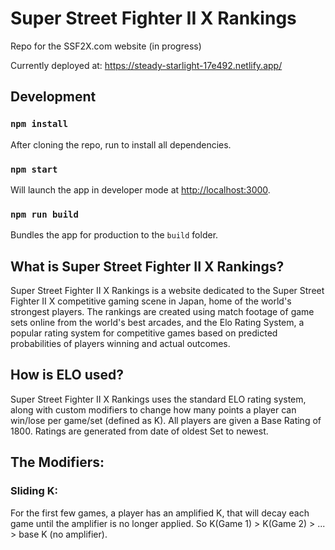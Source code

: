 # Super Street Fighter II X Rankings
Repo for the SSF2X.com website (in progress)

Currently deployed at: https://steady-starlight-17e492.netlify.app/

## Development

### `npm install`

After cloning the repo, run to install all dependencies.

### `npm start`

Will launch the app in developer mode at [http://localhost:3000](http://localhost:3000).

### `npm run build`

Bundles the app for production to the `build` folder.

## What is Super Street Fighter II X Rankings?

Super Street Fighter II X Rankings is a website dedicated to the Super Street Fighter II X competitive gaming scene in Japan, home of the world's strongest players. The rankings are created using match footage of game sets online from the world's best arcades, and the Elo Rating System, a popular rating system for competitive games based on predicted probabilities of players winning and actual outcomes.

## How is ELO used?

Super Street Fighter II X Rankings uses the standard ELO rating system, along with custom modifiers to change how many points a player can win/lose per game/set (defined as K). All players are given a Base Rating of 1800. Ratings are generated from date of oldest Set to newest.

## The Modifiers:

### Sliding K: 
  For the first few games, a player has an amplified K, that will decay each game until the amplifier is no longer applied. So K(Game 1) > K(Game 2) > ... > base K (no amplifier).